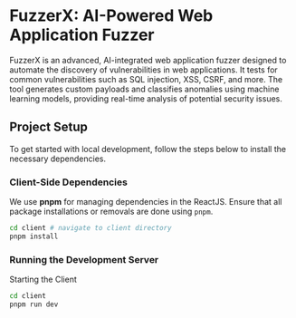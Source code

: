 # FuzzerX: AI-Powered Web Application Fuzzer

FuzzerX is an advanced, AI-integrated web application fuzzer designed to automate the discovery of vulnerabilities in web applications. It tests for common vulnerabilities such as SQL injection, XSS, CSRF, and more. The tool generates custom payloads and classifies anomalies using machine learning models, providing real-time analysis of potential security issues.

## Project Setup

To get started with local development, follow the steps below to install the necessary dependencies.

### Client-Side Dependencies

We use **pnpm** for managing dependencies in the ReactJS. Ensure that all package installations or removals are done using `pnpm`.

```bash
cd client # navigate to client directory
pnpm install
```

### Running the Development Server

Starting the Client

```bash
cd client
pnpm run dev
```
